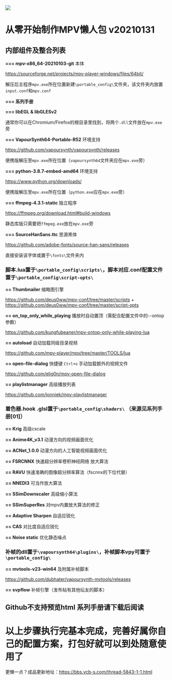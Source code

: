 ![](https://github.com/hooke007/MPV_lazy/blob/master/%E7%95%8C%E9%9D%A2%E5%AF%B9%E6%AF%94.jpg)

# 从零开始制作MPV懒人包 v20210131

## **内部组件及整合列表**
  **=== mpv-x86_64-20210103-git** 本体

https://sourceforge.net/projects/mpv-player-windows/files/64bit/

解压后主程序`mpv.exe`所在位置新建`\portable_config\`文件夹，该文件夹内放置`input.conf`和`mpv.conf`

  **=== 系列手册**

  **=== libEGL & libGLESv2** 
  
通常你可以在Chromium/Firefox的根目录里找到，将两个`.dll`文件放在`mpv.exe`旁

  **=== VapourSynth64-Portable-R52** 环境支持

https://github.com/vapoursynth/vapoursynth/releases

便携版解压至`mpv.exe`所在位置（`vapoursynth64`文件夹应在`mpv.exe`旁）

  **=== python-3.8.7-embed-amd64** 环境支持

https://www.python.org/downloads/

便携版解压至`mpv.exe`所在位置（`python.exe`应在`mpv.exe`旁）

  **=== ffmpeg-4.3.1-static** 独立程序

https://ffmpeg.org/download.html#build-windows

静态库版只需要把`ffmpeg.exe`放在`mpv.exe`旁

  **=== SourceHanSans.ttc** 思源黑体

https://github.com/adobe-fonts/source-han-sans/releases

直接安装该字体或置于`\fonts\`文件夹内

### 脚本.lua置于`\portable_config\scripts\`，脚本对应.conf配置文件置于`\portable_config\script-opts\`

  **== Thumbnailer** 缩略图引擎
  
  https://github.com/deus0ww/mpv-conf/tree/master/scripts + https://github.com/deus0ww/mpv-conf/tree/master/script-opts

  **== on_top_only_while_playing** 播放时自动置顶（需配合配置文件中的--ontop参数）
  
  https://github.com/kungfubeaner/mpv-ontop-only-while-playing-lua

  **== autoload** 自动加载同级目录视频
  
  https://github.com/mpv-player/mpv/tree/master/TOOLS/lua

  **== open-file-dialog** 快捷键 `Ctrl+o` 手动加载额外的视频文件
  
  https://github.com/elig0n/mpv-open-file-dialog

  **== playlistmanager** 高级播放列表
  
  https://github.com/jonniek/mpv-playlistmanager

### 着色器.hook .glsl置于`\portable_config\shaders\` （来源见系列手册[01]）

  **== Krig** 高级cscale

  **== Anime4K_v3.1** 动漫方向的视频画面优化

  **== ACNet_1.0.0** 动漫方向的人工智能视频画面优化

  **== FSRCNNX** 快速超分辨率卷积神经网络 放大算法

  **== RAVU** 快速准确的图像超分辨率算法（fscnnx的下位代替）
  
  **== NNEDI3** 可当作放大算法

  **== SSimDownscaler** 高级缩小算法

  **== SSimSuperRes** 对mpv内置放大算法的修正

  **== Adaptive Sharpen** 自适应锐化
  
  **== CAS** 对比度自适应锐化
  
  **== Noise static** 优化静态噪点

### 补帧的dll置于`\vapoursynth64\plugins\`，补帧脚本vpy可置于`\portable_config\`

  **== mvtools-v23-win64** 及附属补帧脚本
  
  https://github.com/dubhater/vapoursynth-mvtools/releases

  **== svpflow** 补帧引擎（发布帖有其他坛友的脚本）

## Github不支持预览html 系列手册请下载后阅读

# 以上步骤执行完基本完成，完善好属你自己的配置方案，打包好就可以到处随意使用了

更懒一点？成品更新地址：https://bbs.vcb-s.com/thread-5843-1-1.html
